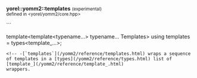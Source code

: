 
**yorel::yomm2::templates** <small>(experimental)</small><br>
<sub>defined in <yorel/yomm2/core.hpp></sub>
<!-- -->```
template<template<typename...> typename... Templates>
using templates = types<template_<Templates>...>;
```
<!-- -[`templates`](/yomm2/reference/templates.html) wraps a sequence of templates in a [types](/yomm2/reference/types.html) list of [template_](/yomm2/reference/template_.html)
wrappers.
